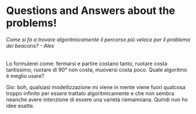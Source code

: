 Questions and Answers about the problems!
===

###### Come si fa a trovare algoritmicamente il percorso più veloce per il problema dei beacons? - Alex
Lo formulerei come: fermarsi e partire costano tanto, ruotare costa tantissimo, ruotare di 90° non costa, muoversi costa poco. Quale algoritmo è meglio usare?

Gio: boh, qualsiasi modellizzazione mi viene in mente viene fuori
qualcosa troppo infinito per essere trattato algoritmicamente e che
non sembra neanche avere intenzione di essere una varietà
riemanniana. Quindi non ho idee esatte.
